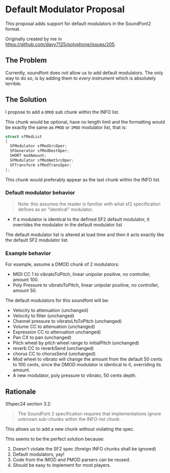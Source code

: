 # Default Modulator Proposal
This proposal adds support for default modulators in the SoundFont2 format.

Originally created by me in https://github.com/davy7125/polyphone/issues/205.

## The Problem
Currently, soundfont does not allow us to add default modulators. The only way to do so, is by adding them to _every instrument_ which is absolutely terrible.
## The Solution
I propose to add a `DMOD` sub chunk within the INFO list. 

This chunk would be optional, have no length limit and the formatting would be exactly the same as `PMOD` or `IMOD` modulator list, that is:

```c
struct sfModList
{
  SFModulator sfModSrcOper;
  SFGenerator sfModDestOper;
  SHORT modAmount;
  SFModulator sfModAmtSrcOper;
  SFTransform sfModTransOper;
};
```

This chunk would preferably appear as the last chunk within the INFO list.

### Default modulator behavior
> Note: this assumes the reader is familiar with what sf2 specification defines as an "identical" modulator.

- If a modulator is identical to the defined SF2 default modulator, it overrides the modulator in the default modulator list

The default modulator list is altered at load time and then it acts exactly like the default SF2 modulator list.

### Example behavior

For example, assume a DMOD chunk of 2 modulators:

- MIDI CC 1 to vibratoToPitch, linear unipolar positive, no controller, amount 100.
- Poly Pressure to vibratoToPitch, linear unipolar positive, no controller, amount 50.

The default modulators for this soundfont will be:

- Velocity to attenuation (unchanged)
- Velocity to filter (unchanged)
- Channel pressure to vibratoLfoToPitch (unchanged)
- Volume CC to attenuation (unchanged)
- Expression CC to attenuation unchanged)
- Pan CX to pan (unchanged)
- Pitch wheel by pitch wheel range to initialPitch (unchanged)
- reverb CC to reverbSend (unchanged)
- chorus CC to chorusSend (unchanged)
- Mod wheel to vibrato will change the amount from the default 50 cents to 100 cents, since the DMOD modulator is identical to it, overriding its amount.
- A new modulator, poly pressure to vibrato, 50 cents depth.

## Rationale
Sfspec24 section 3.2:
> The SoundFont 2 specification requires that implementations ignore unknown sub-chunks within the INFO-list chunk. 

This allows us to add a new chunk without violating the spec.

This seems to be the perfect solution because:
1. Doesn't violate the SF2 spec (foreign INFO chunks shall be ignored)
2. Default modulators, yay!
3. Code from the IMOD and PMOD parsers can be reused.
4. Should be easy to implement for most players.
